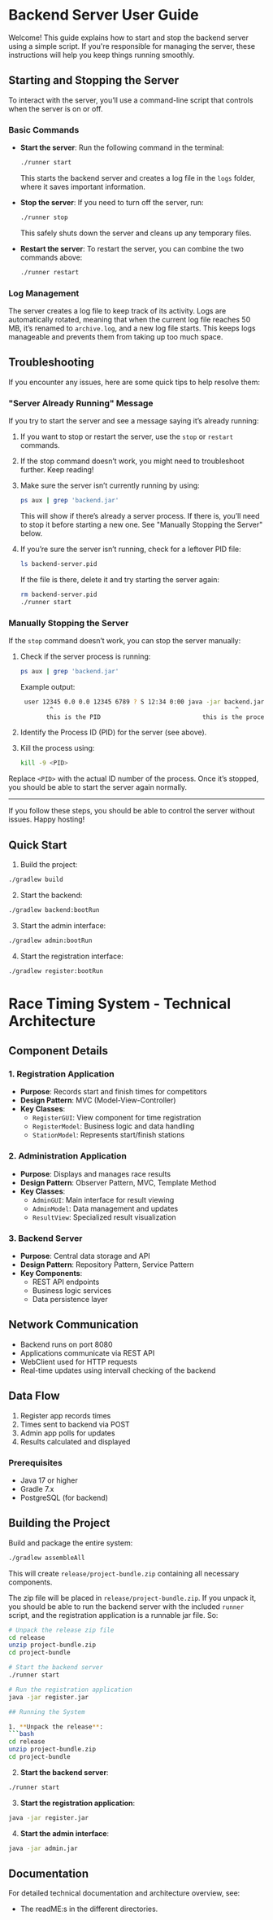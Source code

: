 # Backend Server User Guide

Welcome! This guide explains how to start and stop the backend server using a simple script. If you're responsible for managing the server, these instructions will help you keep things running smoothly.

## Starting and Stopping the Server

To interact with the server, you’ll use a command-line script that controls when the server is on or off.

### Basic Commands

- **Start the server**: Run the following command in the terminal:

  ```bash
  ./runner start
  ```

  This starts the backend server and creates a log file in the `logs` folder, where it saves important information.

- **Stop the server**: If you need to turn off the server, run:

  ```bash
  ./runner stop
  ```

  This safely shuts down the server and cleans up any temporary files.

- **Restart the server**: To restart the server, you can combine the two commands above:
  ```bash
  ./runner restart
  ```

### Log Management

The server creates a log file to keep track of its activity. Logs are automatically rotated, meaning that when the current log file reaches 50 MB, it’s renamed to `archive.log`, and a new log file starts. This keeps logs manageable and prevents them from taking up too much space.

## Troubleshooting

If you encounter any issues, here are some quick tips to help resolve them:

### "Server Already Running" Message

If you try to start the server and see a message saying it’s already running:

1. If you want to stop or restart the server, use the `stop` or `restart` commands.
1. If the stop command doesn’t work, you might need to troubleshoot further. Keep reading!
1. Make sure the server isn’t currently running by using:

   ```bash
   ps aux | grep 'backend.jar'
   ```

   This will show if there’s already a server process. If there is, you’ll need to stop it before starting a new one. See "Manually Stopping the Server" below.

1. If you’re sure the server isn’t running, check for a leftover PID file:
   ```bash
   ls backend-server.pid
   ```
   If the file is there, delete it and try starting the server again:
   ```bash
   rm backend-server.pid
   ./runner start
   ```

### Manually Stopping the Server

If the `stop` command doesn’t work, you can stop the server manually:

1. Check if the server process is running:

   ```bash
   ps aux | grep 'backend.jar'
   ```

   Example output:

   ```bash
    user 12345 0.0 0.0 12345 6789 ? S 12:34 0:00 java -jar backend.jar
           ^                                                  ^
          this is the PID                            this is the process
   ```

2. Identify the Process ID (PID) for the server (see above).

3. Kill the process using:
   ```bash
   kill -9 <PID>
   ```

Replace `<PID>` with the actual ID number of the process. Once it’s stopped, you should be able to start the server again normally.

---

If you follow these steps, you should be able to control the server without issues. Happy hosting!


## Quick Start
1. Build the project:
```bash
./gradlew build
```

2. Start the backend:
```bash
./gradlew backend:bootRun
```

3. Start the admin interface:
```bash
./gradlew admin:bootRun
```

4. Start the registration interface:
```bash
./gradlew register:bootRun
```

# Race Timing System - Technical Architecture

## Component Details

### 1. Registration Application
- **Purpose**: Records start and finish times for competitors
- **Design Pattern**: MVC (Model-View-Controller)
- **Key Classes**:
  - `RegisterGUI`: View component for time registration
  - `RegisterModel`: Business logic and data handling
  - `StationModel`: Represents start/finish stations

### 2. Administration Application
- **Purpose**: Displays and manages race results
- **Design Pattern**: Observer Pattern, MVC, Template Method
- **Key Classes**:
  - `AdminGUI`: Main interface for result viewing
  - `AdminModel`: Data management and updates
  - `ResultView`: Specialized result visualization

### 3. Backend Server
- **Purpose**: Central data storage and API
- **Design Pattern**: Repository Pattern, Service Pattern
- **Key Components**:
  - REST API endpoints
  - Business logic services
  - Data persistence layer

## Network Communication

- Backend runs on port 8080
- Applications communicate via REST API
- WebClient used for HTTP requests
- Real-time updates using intervall checking of the backend

## Data Flow
1. Register app records times
2. Times sent to backend via POST
3. Admin app polls for updates
4. Results calculated and displayed

### Prerequisites
- Java 17 or higher
- Gradle 7.x
- PostgreSQL (for backend)

## Building the Project

Build and package the entire system:
```bash
./gradlew assembleAll
```
This will create `release/project-bundle.zip` containing all necessary components.

The zip file will be placed in `release/project-bundle.zip`. If you unpack it,
you should be able to run the backend server with the included `runner` script,
and the registration application is a runnable jar file. So:

```bash
# Unpack the release zip file
cd release
unzip project-bundle.zip
cd project-bundle

# Start the backend server
./runner start

# Run the registration application
java -jar register.jar

## Running the System

1. **Unpack the release**:
```bash
cd release
unzip project-bundle.zip
cd project-bundle
```

2. **Start the backend server**:
```bash
./runner start
```

3. **Start the registration application**:
```bash
java -jar register.jar
```

4. **Start the admin interface**:
```bash
java -jar admin.jar
```

## Documentation

For detailed technical documentation and architecture overview, see:
- The readME:s in the different directories.
